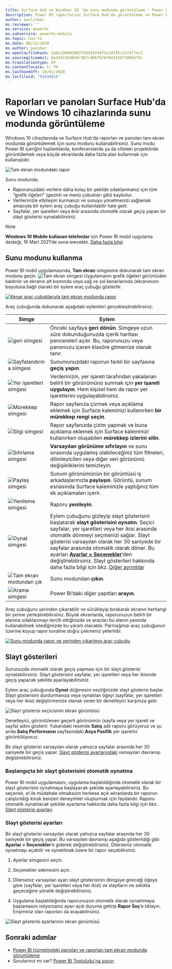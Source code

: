 ```yaml
---
title: Surface Hub ve Windows 10 ’da sunu modunda görüntüleme - Power BI
description: Power BI raporlarını Surface Hub'da görüntüleme ve Power BI panolarını, raporlarını ve kutucuklarını Windows 10 cihazlarda tam ekran modunda görüntüleme hakkında bilgi edinin.
author: paulinbar
ms.reviewer: ''
ms.service: powerbi
ms.subservice: powerbi-mobile
ms.topic: how-to
ms.date: 08/12/2020
ms.author: painbar
ms.openlocfilehash: 2a0c326902063759d10f49f3c5d745c22f477ec2
ms.sourcegitcommit: be424c5b9659c96fc40bfbfbf04332b739063f9c
ms.translationtype: HT
ms.contentlocale: tr-TR
ms.lasthandoff: 10/01/2020
ms.locfileid: "91634815"
---
```

# <a name="view-reports-and-dashboards-in-presentation-mode-on-surface-hub-and-windows-10-devices"></a>Raporları ve panoları Surface Hub'da ve Windows 10 cihazlarında sunu modunda görüntüleme
Windows 10 cihazlarında ve Surface Hub'da raporları ve panoları tam ekran modunda görüntülemek için sunu modunu kullanabilirsiniz. Sunu modu Power BI içeriğini toplantılarda, konferanslarda ya da ofisteki projektörde görüntülemek veya küçük ekranlarda daha fazla alan kullanmak için kullanışlıdır.

![Tam ekran modundaki rapor](./media/mobile-windows-10-app-presentation-mode/power-bi-presentation-mode-2.png)

Sunu modunda:
* Raporunuzdaki verilere daha kolay bir şekilde odaklanmanız için tüm “grafik öğeleri” (gezinti ve menü çubukları gibi) kaybolur.
* Verilerinizle etkileşim kurmanızı ve sunuyu yönetmenizi sağlamak amacıyla bir eylem araç çubuğu kullanılabilir hale gelir.
* Sayfalar, yer işaretleri veya ikisi arasında otomatik olarak geçiş yapan bir slayt gösterisi oynatabilirsiniz.

>[!NOTE]
>**Windows 10 Mobile kullanan telefonlar** için Power BI mobil uygulama desteği, 16 Mart 2021’de sona erecektir. [Daha fazla bilgi](/legal/powerbi/powerbi-mobile/power-bi-mobile-app-end-of-support-for-windows-phones)

## <a name="use-presentation-mode"></a>Sunu modunu kullanma
Power BI mobil uygulamasında, **Tam ekran** simgesine dokunarak tam ekran moduna geçin.
![Tam ekran simgesi](././media/mobile-windows-10-app-presentation-mode/power-bi-full-screen-icon.png) Uygulamanın grafik öğeleri görüntüden kaldırılır ve ekranın alt kısmında veya sağ ve sol kenarlarında (ekranınızın boyutuna bağlı olarak) bir eylem araç çubuğu gösterilir.

[![Kenar araç çubuklarıyla tam ekran modunda rapor](./media/mobile-windows-10-app-presentation-mode/power-bi-presentation-mode-toolbar.png)](./media/mobile-windows-10-app-presentation-mode/power-bi-presentation-mode-toolbar-expanded.png#lightbox)

Araç çubuğunda dokunarak aşağıdaki eylemleri gerçekleştirebilirsiniz:

| Simge | Eylem |
|------|--------|
|![geri simgesi](./media/mobile-windows-10-app-presentation-mode/power-bi-windows-10-presentation-back-icon.png)|Önceki sayfaya **geri dönün**. Simgeye uzun süre dokunduğunuzda içerik haritası pencereleri açılır. Bu, raporunuzu veya panonuzu içeren klasöre gitmenize olanak tanır.|
|![Sayfalandırma simgesi](./media/mobile-windows-10-app-presentation-mode/power-bi-windows-10-presentation-pages-icon.png)|Sunumunuzdaki raporun farklı bir sayfasına **geçiş yapın**.|
|![Yer işaretleri simgesi](./media/mobile-windows-10-app-presentation-mode/power-bi-windows-10-presentation-bookmarks-icon.png)|Verilerinizin, yer işareti tarafından yakalanan belirli bir görünümünü sunmak için **yer işareti uygulayın**. Hem kişisel hem de rapor yer işaretlerini uygulayabilirsiniz.|
|![Mürekkep simgesi](./media/mobile-windows-10-app-presentation-mode/power-bi-windows-10-presentation-ink-icon.png)|Rapor sayfanıza çizmek veya açıklama eklemek için Surface kaleminizi kullanırken **bir mürekkep rengi seçin**.|
|![Silgi simgesi](./media/mobile-windows-10-app-presentation-mode/power-bi-windows-10-presentation-eraser-icon.png)|Rapor sayfanızda çizim yapmak ve buna açıklama eklemek için Surface kaleminizi kullanırken oluşabilen **mürekkep izlerini silin**.          |
|![Sıfırlama simgesi](./media/mobile-windows-10-app-presentation-mode/power-bi-windows-10-presentation-reset-icon.png)|**Varsayılan görünüme sıfırlayın** ve sunu sırasında uygulamış olabileceğiniz tüm filtreleri, dilimleyicileri veya diğer veri görünümü değişikliklerini temizleyin.|
|![Paylaş simgesi](./media/mobile-windows-10-app-presentation-mode/power-bi-windows-10-share-icon.png)|Sunum görünümünün bir görüntüsü iş arkadaşlarınızla **paylaşın**. Görüntü, sunum esnasında Surface kaleminizle yaptığınız tüm ek açıklamaları içerir.|
|![Yenileme simgesi](./media/mobile-windows-10-app-presentation-mode/power-bi-windows-10-presentation-refresh-icon.png)|Raporu **yenileyin**.|
|![Oynat simgesi](./media/mobile-windows-10-app-presentation-mode/power-bi-windows-10-presentation-play-icon.png)|Eylem çubuğunu gizleyip slayt gösterisini başlatarak **slayt gösterisini oynatın**. Seçici sayfalar, yer işaretleri veya her ikisi arasında otomatik dönmeyi seçmenizi sağlar. Slayt gösterisi varsayılan olarak her 30 saniyede bir sayfalar arasında otomatik olarak döner. Bu ayarları [**Ayarlar > Seçenekler**](#slideshow-settings)’den değiştirebilirsiniz. Slayt gösterileri hakkında daha fazla bilgi için bkz. [Diğer ayrıntılar](#slideshows)|
|![Tam ekran modundan çık](./media/mobile-windows-10-app-presentation-mode/power-bi-windows-10-exit-full-screen-icon.png)|Sunu modundan **çıkın**.|
|![Arama simgesi](./media/mobile-windows-10-app-presentation-mode/power-bi-windows-10-presentation-search-icon.png)|Power BI’daki diğer yapıtları **arayın**.|

Araç çubuğunu yerinden çıkarabilir ve sürükleyip bırakarak ekranın herhangi bir yerine yerleştirebilirsiniz. Büyük ekranlarda, raporunuzun belirli bir alanına odaklanmayı tercih ettiğinizde ve araçları bu alanın yanında kullanabilmek istediğinizde bu yararlı olacaktır. Parmağınızı araç çubuğunun üzerine koyup rapor tuvaline doğru çekmeniz yeterlidir.

[![Sunu modunda rapor ve yerinden çıkarılmış araç çubuğu](./media/mobile-windows-10-app-presentation-mode/power-bi-windows-10-presentation-drag-toolbar-2.png)](./media/mobile-windows-10-app-presentation-mode/power-bi-windows-10-presentation-drag-toolbar-2-expanded.png#lightbox)

## <a name="slideshows"></a>Slayt gösterileri

Sununuzda otomatik olarak geçiş yapması için bir slayt gösterisi oynatabilirsiniz. Slayt gösterisini sayfalar, yer işaretleri veya her ikisinde geçiş yapacak şekilde ayarlayabilirsiniz.

Eylem araç çubuğunda **Oynat** düğmesini seçtiğinizde slayt gösterisi başlar. Slayt gösterisini durdurmanıza veya oynatılan öğeyi (sayfalar, yer işaretleri veya her ikisi) değiştirmenize olanak veren bir denetleyici karşınıza gelir.

![Slayt gösterisi seçicisinin ekran görüntüsü](././media/mobile-windows-10-app-presentation-mode//power-bi-windows-10-slideshow-selector.png)

 Denetleyici, görüntülenen geçerli görünümün (sayfa veya yer işareti ve sayfa) adını gösterir. Yukarıdaki resimde **Satış** adlı raporu görüyoruz ve şu anda **Satış Performansı** sayfasındaki **Asya Pasifik** yer işaretini görüntülüyoruz.

Bir slayt gösterisi varsayılan olarak yalnızca sayfalar arasında her 30 saniyede bir geçiş yapar. [Slayt gösterisi ayarlarındaki](#slideshow-settings) varsayılan davranışı değiştirebilirsiniz.


### <a name="auto-play-a-slideshow-on-startup"></a>Başlangıçta bir slayt gösterisini otomatik oynatma

Power BI mobil uygulamasını, uygulama başlatıldığında otomatik olarak bir slayt gösterisini oynatmaya başlayacak şekilde ayarlayabilirsiniz. Bu seçenek, el ile müdahale olmaksızın herkese açık ekranlarda bir raporun çalıştırıldığı kiosk benzeri deneyimler oluşturmak için faydalıdır. Raporu otomatik oynatılacak şekilde ayarlama hakkında daha fazla bilgi için bkz. [Slayt gösterisi ayarları](#slideshow-settings).

### <a name="slideshow-settings"></a>Slayt gösterisi ayarları

Bir slayt gösterisi varsayılan olarak yalnızca sayfalar arasında her 30 saniyede bir geçiş yapar. Bu varsayılan davranışı aşağıda gösterildiği gibi **Ayarlar > Seçenekler**’e giderek değiştirebilirsiniz. Dilerseniz otomatik oynatmayı açabilir ve oynatılmak üzere bir rapor seçebilirsiniz.

1. Ayarlar simgesini seçin.

1. Seçenekler sekmesini açın.

1. Dilerseniz varsayılan ayarı slayt gösterisinin döngüye gireceği öğeye göre (sayfalar, yer işaretleri veya her ikisi) ve slaytların ne sıklıkta geçeceğine yönelik değiştirebilirsiniz.

1. Uygulama başlatıldığında raporunuzun otomatik olarak oynatılmaya başlamasını istiyorsanız ayarı açık duruma getirip **Rapor Seç**’e tıklayın. Erişiminiz olan raporları da arayabilirsiniz.

![Slayt gösterisi ayarlarının ekran görüntüsü](././media/mobile-windows-10-app-presentation-mode//power-bi-windows-10-slideshow-settings.png)

## <a name="next-steps"></a>Sonraki adımlar
* [Power BI hizmetindeki panoları ve raporları tam ekran modunda görüntüleme](../end-user-focus.md)
* Sorularınız mı var? [Power BI Topluluğu'na sorun](https://community.powerbi.com/)
